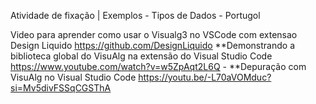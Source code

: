 Atividade de fixação | Exemplos - Tipos de Dados - Portugol

Video para aprender como usar o Visualg3 no VSCode com extensao Design Liquido
https://github.com/DesignLiquido
**Demonstrando a biblioteca global do VisuAlg na extensão do Visual Studio Code
https://www.youtube.com/watch?v=w5ZpAqt2L6Q - 
**Depuração com VisuAlg no Visual Studio Code
https://youtu.be/-L70aVOMduc?si=Mv5divFSSqCGSThA


